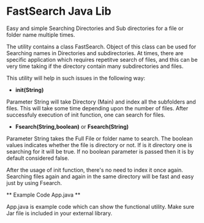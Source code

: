 # FastSearch Java Lib

Easy and simple Searching Directories and Sub directories for a file or folder name multiple times.

The utility contains a class FastSearch. Object of this class can be used for Searching names in Directories and subdirectories. 
At times, there are specific application which requires repetitve search of files, and this can be very time taking if the directory contain many subdirectories and files.
  
This utility will help in such issues in the following way:
  
* **init(String)**

Parameter String will take Directory (Main) and index all the subfolders and files. This will take some time depending upon the number of files. After successfuly execution of init function, one can search for files.

* **Fsearch(String,boolean)** or **Fsearch(String)**
  
Parameter String takes the Full File or folder name to search. The boolean values indicates whether the file is directory or not. If is it directory one is searching for it will be true. If no boolean parameter is passed then it is by default considered false.
  
After the usage of init function, there's no need to index it once again. Searching files again and again in the same directory will be fast and easy just by using Fsearch. 

** Example Code App.java **
  
App.java is example code which can show the functional utility. Make sure Jar file is included in your external library.
